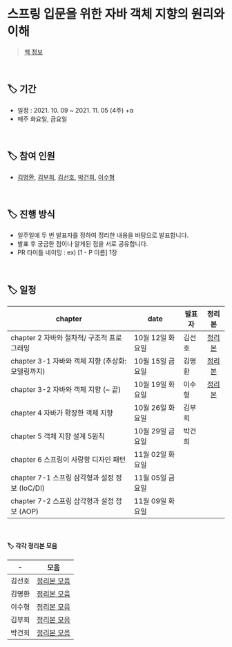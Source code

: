 # 스프링 입문을 위한 자바 객체 지향의 원리와 이해
> [책 정보](http://www.yes24.com/Product/Goods/17350624)

<br/>

## 🏷 기간

- 일정 : 2021. 10. 09 ~ 2021. 11. 05 (4주) +α
- 매주 화요일, 금요일

<br/>

## 🏷 참여 인원

- [김명환](https://github.com/samkimuel), [김부희](https://github.com/buri-1029), [김선호](https://github.com/sunH0), [박건희](https://github.com/BeautterLife), [이수형](https://github.com/LSH0809)

<br/>

## 🏷 진행 방식

- 일주일에 두 번 발표자를 정하여 정리한 내용을 바탕으로 발표합니다.
- 발표 후 궁금한 점이나 알게된 점을 서로 공유합니다.
- PR 타이틀 네이밍 : ex) [1 - P 이름] 1장

<br/>

## 🏷 일정

|chapter|date|발표자|정리본|
|---|---|---|:---:|
|chapter 2   자바와 절차적/ 구조적 프로그래밍|10월 12일 화요일|김선호|[정리본](https://github.com/prgrms-web-devcourse/Be-F2-Book-Study/blob/sunH0/3%EC%9E%A5/CH3%20%EC%9E%90%EB%B0%94%EC%99%80%20%EA%B0%9D%EC%B2%B4%EC%A7%80%ED%96%A5%20cad1d2e22d124c699af58ee4517716b1.md)|
|chapter 3-1 자바와 객체 지향 (추상화: 모델링까지)|10월 15일 금요일|김명환|[정리본](https://github.com/prgrms-web-devcourse/Be-F2-Book-Study/blob/samkimuel/ch3.md)|
|chapter 3-2 자바와 객체 지향 (~ 끝)|10월 19일 화요일|이수형|[정리본](https://github.com/LSH0809/Be-F2-Book-Study/blob/main/%EC%A0%95%EB%A6%AC/chapter03-2.md)|
|chapter 4   자바가 확장한 객체 지향|10월 26일 화요일|김부희||
|chapter 5   객체 지향 설계 5원칙|10월 29일 금요일|박건희||
|chapter 6   스프링이 사랑항 디자인 패턴|11월 02일 화요일|||
|chapter 7-1 스프링 삼각형과 설정 정보 (IoC/DI)|11월 05일 금요일|||
|chapter 7-2 스프링 삼각형과 설정 정보 (AOP) |11월 09일 화요일||||

<br/>

#### 🏷 각각 정리본 모음

|-|모음|
|---|:---:|
|김선호|[정리본 모음](https://github.com/prgrms-web-devcourse/Be-F2-Book-Study/tree/sunH0)|
|김명환|[정리본 모음](https://github.com/prgrms-web-devcourse/Be-F2-Book-Study/tree/samkimuel)|
|이수형|[정리본 모음](https://github.com/prgrms-web-devcourse/Be-F2-Book-Study/tree/LSH0809)|
|김부희|[정리본 모음](https://github.com/prgrms-web-devcourse/Be-F2-Book-Study/tree/buri-1029)|
|박건희|[정리본 모음](https://github.com/prgrms-web-devcourse/Be-F2-Book-Study/tree/BeautterLife)|

<br/>


